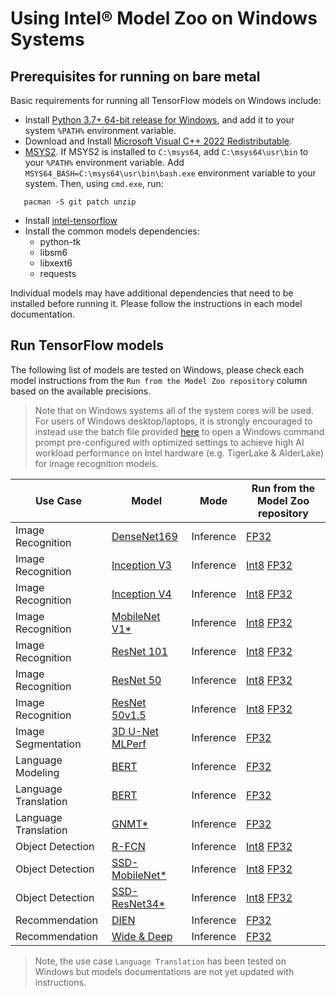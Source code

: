 # Using Intel® Model Zoo on Windows Systems

## Prerequisites for running on bare metal

Basic requirements for running all TensorFlow models on Windows include:
 * Install [Python 3.7+ 64-bit release for Windows](https://www.python.org/downloads/windows/), and add it to your system `%PATH%` environment variable.
 * Download and Install [Microsoft Visual C++ 2022 Redistributable](https://docs.microsoft.com/en-us/cpp/windows/latest-supported-vc-redist?view=msvc-170).
 * [MSYS2](https://www.msys2.org). If MSYS2 is installed to `C:\msys64`, add `C:\msys64\usr\bin` to your `%PATH%` environment variable.
 Add `MSYS64_BASH=C:\msys64\usr\bin\bash.exe` environment variable to your system.
 Then, using `cmd.exe`, run:
 ```
    pacman -S git patch unzip
 ```
 * Install [intel-tensorflow](https://pypi.org/project/intel-tensorflow/)
 * Install the common models dependencies:
     * python-tk
     * libsm6
     * libxext6
     * requests
 
Individual models may have additional dependencies that need to be
installed before running it. Please follow the instructions in each model documentation. 

## Run TensorFlow models
The following list of models are tested on Windows, please check each model instructions from the `Run from the Model Zoo repository` column based on the available precisions.
>Note that on Windows systems all of the system cores will be used. 
>For users of Windows desktop/laptops, it is strongly encouraged to instead use the batch file provided [here](/benchmarks/common/windows_intel1dnn_setenv.bat) to open a Windows command prompt pre-configured with optimized settings to achieve high AI workload performance on Intel hardware (e.g. TigerLake & AlderLake) for image recognition models.

| Use Case                | Model              | Mode      | Run from the Model Zoo repository |
| ----------------------- | ------------------ | --------- | --------------------------------- |
| Image Recognition       | [DenseNet169](https://arxiv.org/pdf/1608.06993.pdf) | Inference | [FP32](/benchmarks/image_recognition/tensorflow/densenet169/inference/fp32/README.md) |
| Image Recognition       | [Inception V3](https://arxiv.org/pdf/1512.00567.pdf) | Inference | [Int8](/benchmarks/image_recognition/tensorflow/inceptionv3/inference/int8/README.md) [FP32](/benchmarks/image_recognition/tensorflow/inceptionv3/inference/fp32/README.md) |
| Image Recognition       | [Inception V4](https://arxiv.org/pdf/1602.07261.pdf) | Inference | [Int8](/benchmarks/image_recognition/tensorflow/inceptionv4/inference/int8/README.md) [FP32](/benchmarks/image_recognition/tensorflow/inceptionv4/inference/fp32/README.md) |
| Image Recognition       | [MobileNet V1*](https://arxiv.org/pdf/1704.04861.pdf) | Inference | [Int8](/benchmarks/image_recognition/tensorflow/mobilenet_v1/inference/int8/README.md) [FP32](/benchmarks/image_recognition/tensorflow/mobilenet_v1/inference/fp32/README.md) |
| Image Recognition       | [ResNet 101](https://arxiv.org/pdf/1512.03385.pdf) | Inference | [Int8](/benchmarks/image_recognition/tensorflow/resnet101/inference/int8/README.md) [FP32](/benchmarks/image_recognition/tensorflow/resnet101/inference/fp32/README.md) |
| Image Recognition       | [ResNet 50](https://arxiv.org/pdf/1512.03385.pdf) | Inference  | [Int8](/benchmarks/image_recognition/tensorflow/resnet50/inference/int8/README.md) [FP32](/benchmarks/image_recognition/tensorflow/resnet50/inference/fp32/README.md) |
| Image Recognition       | [ResNet 50v1.5](https://github.com/tensorflow/models/tree/master/official/resnet) | Inference | [Int8](/benchmarks/image_recognition/tensorflow/resnet50v1_5/inference/int8/README.md) [FP32](/benchmarks/image_recognition/tensorflow/resnet50v1_5/inference/fp32/README.md) |
| Image Segmentation      | [3D U-Net MLPerf](https://arxiv.org/pdf/1606.06650.pdf) | Inference | [FP32](/benchmarks/image_segmentation/tensorflow/3d_unet_mlperf/README.md) |
| Language Modeling       | [BERT](https://arxiv.org/pdf/1810.04805.pdf) | Inference | [FP32](/benchmarks/language_modeling/tensorflow/bert_large/inference/fp32/README.md) |
| Language Translation    | [BERT](https://arxiv.org/pdf/1810.04805.pdf) | Inference | [FP32](/benchmarks/language_translation/tensorflow/bert/README.md#fp32-inference-instructions) |
| Language Translation    | [GNMT*](https://arxiv.org/pdf/1609.08144.pdf) | Inference | [FP32](/benchmarks/language_translation/tensorflow/mlperf_gnmt/inference/fp32/README.md) |
| Object Detection        | [R-FCN](https://arxiv.org/pdf/1605.06409.pdf) | Inference | [Int8](/benchmarks/object_detection/tensorflow/rfcn/inference/int8/README.md) [FP32](/benchmarks/object_detection/tensorflow/rfcn/inference/fp32/README.md) |
| Object Detection        | [SSD-MobileNet*](https://arxiv.org/pdf/1704.04861.pdf) | Inference | [Int8](/benchmarks/object_detection/tensorflow/ssd-mobilenet/inference/int8/README.md) [FP32](/benchmarks/object_detection/tensorflow/ssd-mobilenet/inference/fp32/README.md) |
| Object Detection        | [SSD-ResNet34*](https://arxiv.org/pdf/1512.02325.pdf) | Inference | [Int8](/benchmarks/object_detection/tensorflow/ssd-resnet34/inference/int8/README.md) [FP32](/benchmarks/object_detection/tensorflow/ssd-resnet34/inference/fp32/README.md) |
| Recommendation          | [DIEN](https://arxiv.org/abs/1809.03672) | Inference | [FP32](/benchmarks/recommendation/tensorflow/dien#fp32-inference) |
| Recommendation          | [Wide & Deep](https://arxiv.org/pdf/1606.07792.pdf) | Inference | [FP32](/benchmarks/recommendation/tensorflow/wide_deep/inference/fp32/README.md) |

> Note, the use case `Language Translation` has been tested on Windows but models documentations are not yet updated with instructions.
